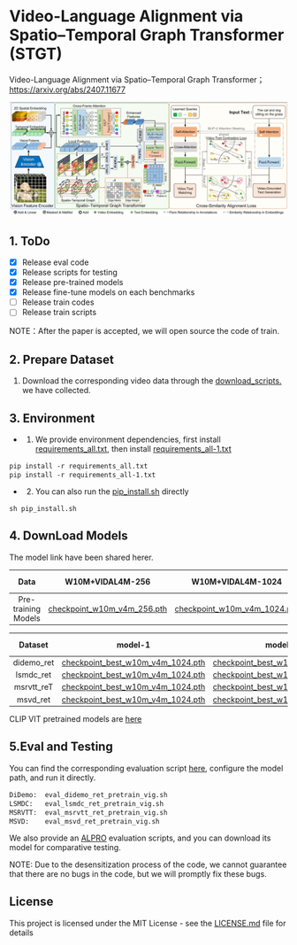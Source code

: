 # Video-Language Alignment via Spatio–Temporal Graph Transformer (STGT)
Video-Language Alignment via Spatio–Temporal Graph Transformer； https://arxiv.org/abs/2407.11677 

![](https://github.com/GXYM/STGT/blob/main/framework.png)  

## 1. ToDo

- [x] Release eval code
- [x] Release scripts for testing
- [x] Release pre-trained models
- [x] Release fine-tune models on each benchmarks
- [ ] Release train codes
- [ ] Release train scripts

NOTE：After the paper is accepted, we will open source the code of train.

## 2. Prepare Dataset   
1. Download the corresponding video data through the [download_scripts.](https://github.com/GXYM/TextBPN/blob/main/vis/1.png)  we have collected.

## 3. Environment
 * 1. We provide environment dependencies, first install [requirements_all.txt](https://github.com/GXYM/STGT/blob/main/requirements_all.txt), then install [requirements_all-1.txt](https://github.com/GXYM/STGT/blob/main/requirements_all-1.txt)
```
pip install -r requirements_all.txt
pip install -r requirements_all-1.txt
```
 *  2. You can also run the [pip_install.sh](https://github.com/GXYM/STGT/blob/main/pip_install.sh) directly
```
sh pip_install.sh
```

## 4. DownLoad Models
The model link have been shared herer.

|         Data    |  W10M+VIDAL4M-256|W10M+VIDAL4M-1024 | W10M+VIDAL7M-256 |Extracted Code|
|:------------------:	|:-----------:  |:-----------:	|:-------:|:-------:|
| Pre-training Models |  [checkpoint_w10m_v4m_256.pth](https://pan.baidu.com/s/1eB7-ViWPf1l9gdDhkYXFsQ) | [checkpoint_w10m_v4m_1024.pth](https://pan.baidu.com/s/1jP9rLMyyZ2mteD7kwu1irw) 	| [checkpoint_w10m_v7m_256.pth](https://pan.baidu.com/s/1afl0BzUzhkbn_P3eSIF8TQ) |gxym|

|         Dataset   |  model-1| model-2 |Extracted Code|
|:------------------:	|:-----------:	|:-------:|:-------:|
| didemo_ret| [checkpoint_best_w10m_v4m_1024.pth](https://pan.baidu.com/s/1yezEntt8w0rQVG99jy12JA)| [checkpoint_best_w10m_v7m_256.pth](https://pan.baidu.com/s/1yezEntt8w0rQVG99jy12JA)|gxym|
| lsmdc_ret | [checkpoint_best_w10m_v4m_1024.pth](https://pan.baidu.com/s/19zdiscvvoeeJjZ9v5zMIrg)| [checkpoint_best_w10m_v4m_256.pth](https://pan.baidu.com/s/19zdiscvvoeeJjZ9v5zMIrg)|gxym|
| msrvtt_reT| [checkpoint_best_w10m_v4m_1024.pth](https://pan.baidu.com/s/1NC7vGWW5hkwP8V72Fwpxig)| [checkpoint_best_w10m_v7m_256.pth](https://pan.baidu.com/s/1NC7vGWW5hkwP8V72Fwpxig)|gxym|
| msvd_ret  | [checkpoint_best_w10m_v4m_1024.pth](https://pan.baidu.com/s/18QUC_gUMleswxymVKR-zSA)| [checkpoint_best_w10m_v7m_256.pth](https://pan.baidu.com/s/18QUC_gUMleswxymVKR-zSA)|gxym|
  
CLIP VIT pretrained models are [here](https://pan.baidu.com/s/13ITPJF2HFjep06BosK7E4w)

## 5.Eval and Testing

You can find the corresponding evaluation script [here](https://github.com/GXYM/STGT/tree/main/run_scripts/stgt/eval), configure the model path, and run it directly.  
```
DiDemo:  eval_didemo_ret_pretrain_vig.sh
LSMDC:   eval_lsmdc_ret_pretrain_vig.sh
MSRVTT:  eval_msrvtt_ret_pretrain_vig.sh
MSVD:    eval_msvd_ret_pretrain_vig.sh
```

We also provide an [ALPRO](https://github.com/GXYM/STGT/tree/main/run_scripts/alpro) evaluation scripts, and you can download its model for comparative testing.  

NOTE: Due to the desensitization process of the code, we cannot guarantee that there are no bugs in the code, but we will promptly fix these bugs.
 ## License
This project is licensed under the MIT License - see the [LICENSE.md](https://github.com/GXYM/DRRG/blob/master/LICENSE.md) file for details


